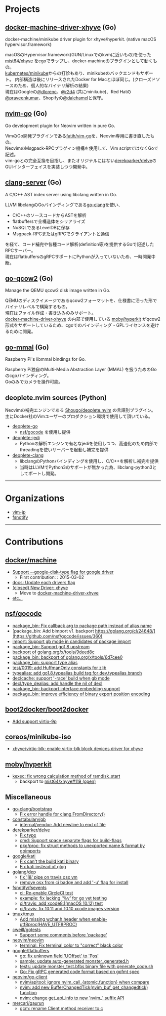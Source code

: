 # Projects

## [docker-machine-driver-xhyve](https://github.com/zchee/docker-machine-driver-xhyve) (Go)

docker-machine/minikube driver plugin for xhyve/hyperkit. (native macOS hypervisor.framework)

macOSのHypervisor.framework(GUN/Linuxでのkvmに近いもの)を使った [mist64/xhyve](https://github.com/mist64/xhyve) をcgoでラップし、docker-machineのプラグインとして動くもの。  
[kubernetes/minikube](https://github.com/kubernetes/minikube)からの打診もあり、minikubeのバックエンドもサポート。
内部構造は後にリリースされたDocker for Macとほぼ同じ。(クローズドソースのため、個人的なバイナリ解析の結果)  
現在はGoogleの[@dlorenc](https://github.com/dlorenc)、[@r2d4](https://github.com/r2d4) (共にminikube)、Red Hatの[@praveenkumar](https://github.com/praveenkumar)、Shopifyの[@dalehamel](https://github.com/dalehamel)と保守。

## [nvim-go](https://github.com/zchee/nvim-go) (Go)

Go development plugin for Neovim written in pure Go.

VimのGo開発プラグインである[fatih/vim-go](https://github.com/fatih/vim-go)を、Neovim専用に書き直したもの。  
NeovimのMsgpack-RPCプラグイン機構を使用して、Vim scriptではなくGoで記述。  
vim-goとの完全互換を目指し、またオリジナルにはない[derekparker/delve](https://github.com/derekparker/delve)のGUIインターフェイスを実装しつつ開発中。

## [clang-server](https://github.com/zchee/clang-server) (Go)

A C/C++ AST index server using libclang written in Go.

LLVM libclangのGoバインディングである[go-clang](https://github.com/go-clang)を使い、

- C/C++のソースコードからASTを解析
- flatbuffersで全構造体をシリアライズ
- NoSQLであるLevelDBに保存
- Msgpack-RPCまたはgRPCでクライアントと通信

を経て、コード補完や各種コード解析(definition等)を提供するGoで記述したRPCサーバー。  
現在はflatbuffersのgRPCサポートにPythonが入っていないため、一時開発中断。

## [go-qcow2](https://github.com/zchee/go-qcow2) (Go)

Manage the QEMU qcow2 disk image written in Go.

QEMUのディスクイメージであるqcow2フォーマットを、仕様書に沿った形でバイナリレベルで構築するもの。  
現在はファイル作成・書き込みのみサポート。  
[docker-machine-driver-xhyve](https://github.com/zchee/docker-machine-driver-xhyve) の内部で使用している [moby/hyperkit](https://github.com/moby/hyperkit) がqcow2形式をサポートしているため、cgoでのバインディング・GPLライセンスを避けるために開発。

## [go-mmal](https://github.com/zchee/go-mmal) (Go)

Raspberry Pi's libmmal bindings for Go.

Raspberry Pi独自のMulti-Media Abstraction Layer (MMAL) を扱うためのGoのcgoバインディング。  
Goのみでカメラを操作可能。

## deoplete.nvim sources (Python)

Neovimの補完エンジンである [Shougo/deoplete.nvim](https://github.com/Shougo/deoplete.nvim) の言語別プラグイン。  
主にDocker社のVimユーザーのプロダクション環境で使用して頂いている。

- [deoplete-go](https://github.com/zchee/deoplete-go)
  - [nsf/gocode](https://github.com/nsf/gocode) を使用し提供
- [deoplete-jedi](https://github.com/zchee/deoplete-jedi)
  - Pythonの解析エンジンで有名なjediを使用しつつ、高速化のため内部でthreadingを使いサーバーを起動し補完を提供
- [deoplete-clang](https://github.com/zchee/deoplete-clang)
  - libclangのPythonバインディングを使用し、C/C++を解析し補完を提供
  - 当時はLLVMでPython3のサポートが無かった為、libclang-python3としてポートし開発。

---

# Organizations

- [vim-jp](https://github.com/vim-jp)
- [fsnotify](https://github.com/fsnotify)

---

# Contributions

## [docker/machine](https://github.com/docker/machine)

- [Support --google-disk-type flag for google driver](https://github.com/docker/machine/issues/687)
  - First contribution: : 2015-03-02
- [docs: Update each drivers flag](https://github.com/docker/machine/issues/1167)
- [(closed) New Driver: xhyve](https://github.com/docker/machine/issues/1358)
  - Move to [docker-machine-driver-xhyve](#docker-machine-driver-xhyve-go)
- [etc...](https://github.com/docker/machine/pulls?q=is%3Apr+is%3Aclosed+author%3Azchee)

## [nsf/gocode](https://github.com/nsf/gocode)

- [package_bin: Fix callback arg to package path instead of alias name](https://github.com/nsf/gocode/issues/357)
- [package_bin: Add bimport v1. backport https://golang.org/cl/24648/](https://github.com/nsf/gocode/issues/360)
- [import: Support gb mode in candidates of package import](https://github.com/nsf/gocode/issues/365)
- [package_bin: Support go1.8 upstream](https://github.com/nsf/gocode/issues/372)
- [backport of golang.org/x/tools/9deed8c](https://github.com/nsf/gocode/issues/376)
- [package_bin: backport of golang.org/x/tools/6d7cee0](https://github.com/nsf/gocode/issues/402)
- [package_bin: support type alias](https://github.com/nsf/gocode/issues/417)
- [test/0019: add HuffmanOnly constants for zlib](https://github.com/nsf/gocode/issues/425)
- [typealias: add go1.8.typealias build tag for dev.typealias branch](https://github.com/nsf/gocode/issues/432)
- [declcache: support '-race' build when gb mode](https://github.com/nsf/gocode/issues/438)
- [decl/type_dealias: add handle the nil of decl](https://github.com/nsf/gocode/issues/439)
- [package_bin: backport interface embedding support](https://github.com/nsf/gocode/issues/441)
- [package_bin: improve efficiency of binary export position encoding](https://github.com/nsf/gocode/issues/451)

## [boot2docker/boot2docker](https://github.com/boot2docker/boot2docker)

- [Add support virtio-9p](https://github.com/boot2docker/boot2docker/issues/1139) 

## [coreos/minikube-iso](https://github.com/coreos/minikube-iso)

- [xhyve/virtio-blk: enable virtio-blk block devices driver for xhyve](https://github.com/coreos/minikube-iso/issues/28)

## [moby/hyperkit](https://github.com/moby/hyperkit)

- [kexec: fix wrong calculation method of ramdisk_start](https://github.com/moby/hyperkit/issues/66)
  - backport to [mist64/xhyve#119 (open)](https://github.com/mist64/xhyve/issues/119)

## Miscellaneous

- [go-clang/bootstrap](https://github.comgo-clang/bootstrap)
  - [Fix error handle for clang.FromDirectory()](https://github.com/go-clang/bootstrap/issues/9)
- [constabulary/gb](https://github.com/constabulary/gb)
  - [internal/vendor: Add newline to end of file](https://github.com/constabulary/gb/issues/631)
- [derekparker/delve](https://github.com/derekparker/delve)
  - [Fix typo](https://github.com/derekparker/delve/pull/112)
  - [cmd: Support space separate flags for build-flags](https://github.com/derekparker/delve/issues/619)
  - [pkg/proc: fix struct methods to unexported name & format by goimports](https://github.com/derekparker/delve/issues/728)
- [google/kati](https://github.com/google/kati)
  - [Fix can't the build kati binary](https://github.com/google/kati/issues/106)
  - [Fix kati instead of glog](https://github.com/google/kati/issues/108)
- [golang/dep](https://github.com/golang/dep)
  - [fix '|&' pipe on travis osx vm](https://github.com/golang/dep/issues/156)
  - [remove osx from ci badge and add '-u' flag for install](https://github.com/golang/dep/issues/190)
- [fsnotify/fsevents](https://github.com/fsnotify/fsevents)
  - [ci: Re-enable CircleCI test](https://github.com/fsnotify/fsevents/issues/23)
  - [example: fix lacking '%v' for go vet testing](https://github.com/fsnotify/fsevents/issues/24)
  - [ci/travis: add xcode8.1(macOS 10.12) test](https://github.com/fsnotify/fsevents/issues/25)
  - [ci/travis: fix 10.11 and 10.10 xcode images version](https://github.com/fsnotify/fsevents/issues/26)
- [tmux/tmux](https://github.com/tmux/tmux)
  - [Add missing wchar.h header when enable-utf8proc(HAVE_UTF8PROC)](https://github.com/tmux/tmux/issues/752)
- [cweill/gotests](https://github.com/cweill/gotests)
  - [Support some comments before 'package'](https://github.com/cweill/gotests/issues/40)
- [neovim/neovim](https://github.com/neovim/neovim)
  - [terminal: Fix terminal color to "correct" black color](https://github.com/neovim/neovim/issues/6160)
- [google/flatbuffers](https://github.com/google/flatbuffers)
  - [go: fix unknown field 'UOffset' to 'Pos'](https://github.com/google/flatbuffers/issues/4146)
  - [sample: update auto-generated monster_generated.h](https://github.com/google/flatbuffers/issues/4219)
  - [tests: update monster_test.bfbs binary file with generate_code.sh](https://github.com/google/flatbuffers/issues/4220)
  - [Go: Fix gRPC generated code format based on gofmt spec](https://github.com/google/flatbuffers/issues/4121)
- [neovim/go-client](https://github.com/neovim/go-client)
  - [nvim/apitool: ignore nvim_call_{atomic,function} when compare](https://github.com/neovim/go-client/issues/10)
  - [nvim: add new BufferChangedTick(nvim_buf_get_changedtick) function](https://github.com/neovim/go-client/issues/11)
  - [nvim: change get_api_info to new 'nvim_' suffix API](https://github.com/neovim/go-client/issues/12)
- [mercari/gaurun](https://github.com/mercari/gaurun)
  - [gcm: rename Client method receiver to c](https://github.com/mercari/gaurun/issues/67)
